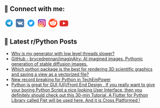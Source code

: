 ## 🔎 Connect with me:
[<img src="https://github.com/bullbesh/bullbesh/blob/main/images/Telegram.png" width="32" height="32" />](https://t.me/bullbesh)
[<img src="https://github.com/bullbesh/bullbesh/blob/main/images/VK.png" width="32" height="32" />](https://vk.com/bullbesh)
[<img src="https://github.com/bullbesh/bullbesh/blob/main/images/Twitter.png" width="32" height="32" />](https://twitter.com/bullbesh1)
[<img src="https://github.com/bullbesh/bullbesh/blob/main/images/Instagram.png" width="32" height="32" />](https://www.instagram.com/bullbesh)
[<img src="https://github.com/bullbesh/bullbesh/blob/main/images/Reddit.png" width="32" height="32" />](https://www.reddit.com/user/bullbesh)
[<img src="https://github.com/bullbesh/bullbesh/blob/main/images/YouTube.png" width="32" height="32" />](https://www.youtube.com/channel/UCtfjRs6uzgq5mfm8S06WTcg)

## 📕 Latest r/Python Posts
<!-- BLOG-POST-LIST:START -->
- [Why is my generator with low level threads slower?](https://www.reddit.com/r/Python/comments/zfy965/why_is_my_generator_with_low_level_threads_slower/)
- [GitHub - brycedrennan/imaginAIry: AI imagined images. Pythonic generation of stable diffusion images.](https://www.reddit.com/r/Python/comments/zfxyli/github_brycedrennanimaginairy_ai_imagined_images/)
- [Which python package is the best for rendering 3D scientific graphics and saving a view as a vectorized file?](https://www.reddit.com/r/Python/comments/zfxd58/which_python_package_is_the_best_for_rendering_3d/)
- [New record breaking for Python in TechEmPower](https://www.reddit.com/r/Python/comments/zfwvby/new_record_breaking_for_python_in_techempower/)
- [Python is great for GUI &lpar;UI&rpar;/Front End Design . If you really want to give your boring Python Script a nice looking User Interface, then you definitely should check out this 30-min Tutorial. A Flutter for Python Library called Flet will be used here. And it is Cross Platformed !](https://www.reddit.com/r/Python/comments/zfwqab/python_is_great_for_gui_uifront_end_design_if_you/)
<!-- BLOG-POST-LIST:END -->
